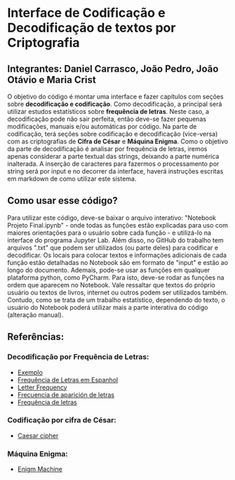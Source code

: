 # **Interface de Codificação e Decodificação de textos por Criptografia**
## Integrantes: Daniel Carrasco, João Pedro, João Otávio e Maria Crist

O objetivo do código é montar uma interface e fazer capítulos com seções sobre **decodificação e codificação**. Como decodificação, a principal será utilizar estudos estatísticos sobre **frequência de letras**. Neste caso, a decodificação pode não sair perfeita, então deve-se fazer pequenas modificações, manuais e/ou automáticas por código. Na parte de codificação, terá seções sobre codificação e decodificação (vice-versa) com as criptografias de **Cifra de César** e **Máquina Enigma**. Como o objetivo da parte de decodificação é analisar por frequência de letras, iremos apenas considerar a parte textual das strings, deixando a parte numérica inalterada. A inserção de caracteres para fazermos o processamento por string será por input e no decorrer da interface, haverá instruções escritas em markdown de como utilizar este sistema.

## **Como usar esse código?**

Para utilizar este código, deve-se baixar o arquivo interativo: "Notebook Projeto Final.ipynb" - onde todas as funções estão explicadas para uso com maiores orientações para o usuário sobre cada função - e utilizá-lo na interface do programa Jupyter Lab. Além disso, no GitHub do trabalho tem arquivos ".txt" que podem ser utilizados (ou parte deles) para codificar e decodificar. Os locais para colocar textos e informações adicionais de cada função estão detalhadas no Notebook são em formato de "input" e estão ao longo do documento. Ademais, pode-se usar as funções em qualquer plataforma python, como PyCharm. Para isto, deve-se rodar as funções na ordem que aparecem no Notebook. Vale ressaltar que textos do próprio usuário ou textos de livros, internet ou outros podem ser utilizados também. Contudo, como se trata de um trabalho estatístico, dependendo do texto, o usuário do Notebook poderá utilizar mais a parte interativa do código (alteração manual).

## **Referências:**

### Decodificação por Frequência de Letras:
- [Exemplo](http://numaboa.com.br/criptografia/criptoanalise/1051-exemplo)
- [Frequência de Letras em Espanhol](http://numaboa.com.br/criptografia/criptoanalise/1049-freq-espanhol)
- [Letter Frequency](https://en.wikipedia.org/wiki/Letter_frequency)
- [Frecuencia de aparición de letras](https://es.wikipedia.org/wiki/Frecuencia_de_aparici%C3%B3n_de_letras)
- [Frequência de letras](https://pt.wikipedia.org/wiki/Frequ%C3%AAncia_de_letras)

### Codificação por cifra de César:
- [Caesar cipher](https://en.wikipedia.org/wiki/Caesar_cipher)

### Máquina Enigma:

- [Enigm Machine](https://www.youtube.com/watch?v=2D2bJWHvqJo)
